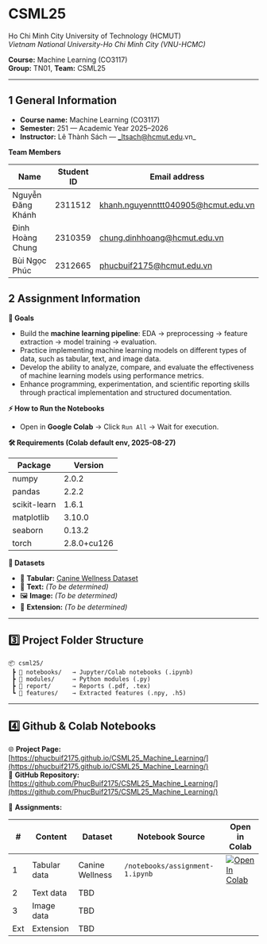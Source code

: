 # CSML25 
Ho Chi Minh City University of Technology (HCMUT)  
_Vietnam National University-Ho Chi Minh City (VNU-HCMC)_  

**Course:** Machine Learning (CO3117)  
**Group:** TN01, **Team:** CSML25  

---

## 1 General Information  

- **Course name:** Machine Learning (CO3117)  
- **Semester:** 251 — Academic Year 2025–2026  
- **Instructor:** Lê Thành Sách — _ltsach@hcmut.edu.vn_  

**Team Members**

| Name              | Student ID | Email address                  |
|-------------------|------------|--------------------------------|
| Nguyễn Đăng Khánh | 2311512    | khanh.nguyennttt040905@hcmut.edu.vn|
| Đinh Hoàng Chung  | 2310359    | chung.dinhhoang@hcmut.edu.vn   |
| Bùi Ngọc Phúc     | 2312665    | phucbuif2175@hcmut.edu.vn      |


## 2️ Assignment Information  

**🎯 Goals**
- Build the **machine learning pipeline**: EDA → preprocessing → feature extraction → model training → evaluation.  
- Practice implementing machine learning models on different types of data, such as tabular, text, and image data.
- Develop the ability to analyze, compare, and evaluate the effectiveness of machine learning models using performance metrics.
- Enhance programming, experimentation, and scientific reporting skills through practical implementation and structured documentation.  

**⚡ How to Run the Notebooks**
- Open in **Google Colab** → Click `Run All` → Wait for execution.  

**🛠 Requirements (Colab default env, 2025-08-27)**

| Package      | Version   |
|--------------|-----------|
| numpy        | 2.0.2     |
| pandas       | 2.2.2     |
| scikit-learn | 1.6.1     |
| matplotlib   | 3.10.0    |
| seaborn      | 0.13.2    |
| torch        | 2.8.0+cu126 |

**📂 Datasets**
- 🐶 **Tabular:** [Canine Wellness Dataset](https://www.kaggle.com/datasets/aaronisomaisom3/canine-wellness-dataset-synthetic-10k-samples)  
- 📝 **Text:** _(To be determined)_  
- 🖼️ **Image:** _(To be determined)_  
- 🔬 **Extension:** _(To be determined)_  

---

## 3️⃣ Project Folder Structure  

```
📦 csml25/
 ┣ 📂 notebooks/   → Jupyter/Colab notebooks (.ipynb)
 ┣ 📂 modules/     → Python modules (.py)
 ┣ 📂 report/      → Reports (.pdf, .tex)
 ┗ 📂 features/    → Extracted features (.npy, .h5)
```

---

## 4️⃣ Github & Colab Notebooks   

🌐 **Project Page:** [https://phucbuif2175.github.io/CSML25_Machine_Learning/](https://phucbuif2175.github.io/CSML25_Machine_Learning/)  
🐙 **GitHub Repository:** [https://github.com/PhucBuif2175/CSML25_Machine_Learning/](https://github.com/PhucBuif2175/CSML25_Machine_Learning/)


📓 **Assignments:**

| #   | Content       | Dataset             | Notebook Source                 | Open in Colab |
|-----|--------------|---------------------|---------------------------------|---------------|
| 1   | Tabular data | Canine Wellness     | `/notebooks/assignment-1.ipynb` | [![Open In Colab](https://colab.research.google.com/assets/colab-badge.svg)](https://colab.research.google.com/drive/1jecxJLn9OH1pfs7JyvO64GJliFXfZw7c?usp=sharing#scrollTo=9LoZun6fAuna) |
| 2   | Text data    | TBD                 |                                 |               |
| 3   | Image data   | TBD                 |                                 |               |
| Ext | Extension    | TBD                 |                                 |               |

